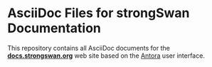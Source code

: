 # AsciiDoc Files for strongSwan Documentation

This repository contains all AsciiDoc documents for the
[**docs.strongswan.org**](https://docs.strongswan.org) web site based on the
[Antora](https://docs.antora.org/) user interface.
